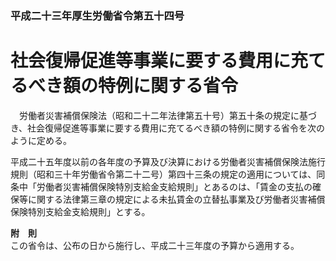 ### 平成二十三年厚生労働省令第五十四号  
# 社会復帰促進等事業に要する費用に充てるべき額の特例に関する省令  
　労働者災害補償保険法（昭和二十二年法律第五十号）第五十条の規定に基づき、社会復帰促進等事業に要する費用に充てるべき額の特例に関する省令を次のように定める。  
  
平成二十五年度以前の各年度の予算及び決算における労働者災害補償保険法施行規則（昭和三十年労働省令第二十二号）第四十三条の規定の適用については、同条中「労働者災害補償保険特別支給金支給規則」とあるのは、「賃金の支払の確保等に関する法律第三章の規定による未払賃金の立替払事業及び労働者災害補償保険特別支給金支給規則」とする。  
  
**附　則**  
この省令は、公布の日から施行し、平成二十三年度の予算から適用する。  
  
